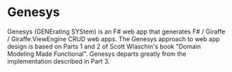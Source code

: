 # Genesys

Genesys (GENErating SYStem) is an F# web app that generates F# / Giraffe / Giraffe.ViewEngine CRUD web apps. The Genesys approach to web app design is based on Parts 1 and 2 of Scott Wlaschin's book "Domain Modeling Made Functional". Genesys departs greatly from the implementation described in Part 3.
